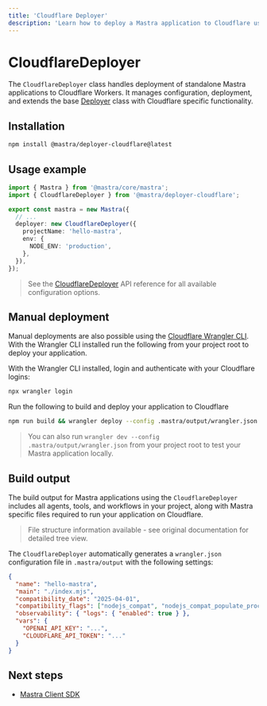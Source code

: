 ```yaml
---
title: 'Cloudflare Deployer'
description: 'Learn how to deploy a Mastra application to Cloudflare using the Mastra CloudflareDeployer'
---
```


# CloudflareDeployer

The `CloudflareDeployer` class handles deployment of standalone Mastra applications to Cloudflare Workers. It manages configuration, deployment, and extends the base [Deployer](/docs/reference/deployer) class with Cloudflare specific functionality.

## Installation

```bash copy
npm install @mastra/deployer-cloudflare@latest
```

## Usage example

```typescript filename="src/mastra/index.ts" showLineNumbers copy
import { Mastra } from '@mastra/core/mastra';
import { CloudflareDeployer } from '@mastra/deployer-cloudflare';

export const mastra = new Mastra({
  // ...
  deployer: new CloudflareDeployer({
    projectName: 'hello-mastra',
    env: {
      NODE_ENV: 'production',
    },
  }),
});
```

> See the [CloudflareDeployer](/docs/reference/deployer/cloudflare) API reference for all available configuration options.

## Manual deployment

Manual deployments are also possible using the [Cloudflare Wrangler CLI](https://developers.cloudflare.com/workers/wrangler/install-and-update/). With the Wrangler CLI installed run the following from your project root to deploy your application.

With the Wrangler CLI installed, login and authenticate with your Cloudflare logins:

```bash copy
npx wrangler login
```

Run the following to build and deploy your application to Cloudflare

```bash copy
npm run build && wrangler deploy --config .mastra/output/wrangler.json
```

> You can also run `wrangler dev --config .mastra/output/wrangler.json` from your project root to test your Mastra application locally.

## Build output

The build output for Mastra applications using the `CloudflareDeployer` includes all agents, tools, and workflows in your project, along with Mastra specific files required to run your application on Cloudflare.

> File structure information available - see original documentation for detailed tree view.

The `CloudflareDeployer` automatically generates a `wrangler.json` configuration file in `.mastra/output` with the following settings:

```json
{
  "name": "hello-mastra",
  "main": "./index.mjs",
  "compatibility_date": "2025-04-01",
  "compatibility_flags": ["nodejs_compat", "nodejs_compat_populate_process_env"],
  "observability": { "logs": { "enabled": true } },
  "vars": {
    "OPENAI_API_KEY": "...",
    "CLOUDFLARE_API_TOKEN": "..."
  }
}
```

## Next steps

- [Mastra Client SDK](/docs/reference/client-js/mastra-client)
